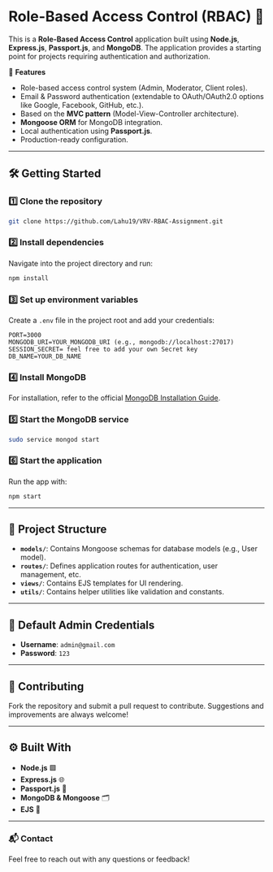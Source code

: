 
# Role-Based Access Control (RBAC) 🚀

This is a **Role-Based Access Control** application built using **Node.js**, **Express.js**, **Passport.js**, and **MongoDB**. The application provides a starting point for projects requiring authentication and authorization.

🌟 **Features**  
- Role-based access control system (Admin, Moderator, Client roles).
- Email & Password authentication (extendable to OAuth/OAuth2.0 options like Google, Facebook, GitHub, etc.).
- Based on the **MVC pattern** (Model-View-Controller architecture).
- **Mongoose ORM** for MongoDB integration.
- Local authentication using **Passport.js**.
- Production-ready configuration.

---

## 🛠️ Getting Started

### 1️⃣ Clone the repository  
```bash
git clone https://github.com/Lahu19/VRV-RBAC-Assignment.git
```

### 2️⃣ Install dependencies  
Navigate into the project directory and run:  
```bash
npm install
```

### 3️⃣ Set up environment variables  
Create a `.env` file in the project root and add your credentials:  
```env
PORT=3000
MONGODB_URI=YOUR_MONGODB_URI (e.g., mongodb://localhost:27017)
SESSION_SECRET= feel free to add your own Secret key
DB_NAME=YOUR_DB_NAME
```

### 4️⃣ Install MongoDB  
For installation, refer to the official [MongoDB Installation Guide](https://docs.mongodb.com/manual/installation/).  

### 5️⃣ Start the MongoDB service  
```bash
sudo service mongod start
```

### 6️⃣ Start the application  
Run the app with:  
```bash
npm start
```

---

## 📂 Project Structure  
- **`models/`**: Contains Mongoose schemas for database models (e.g., User model).  
- **`routes/`**: Defines application routes for authentication, user management, etc.  
- **`views/`**: Contains EJS templates for UI rendering.  
- **`utils/`**: Contains helper utilities like validation and constants.  

---

## 🔑 Default Admin Credentials  
- **Username**: `admin@gmail.com`  
- **Password**: `123`

---

## 🤝 Contributing  
Fork the repository and submit a pull request to contribute. Suggestions and improvements are always welcome!  

---

## ⚙️ Built With  
- **Node.js** 🟩  
- **Express.js** 🌐  
- **Passport.js** 🔑  
- **MongoDB & Mongoose** 🗂️  
- **EJS** 🎨  

---


### 📬 Contact  
Feel free to reach out with any questions or feedback!  
